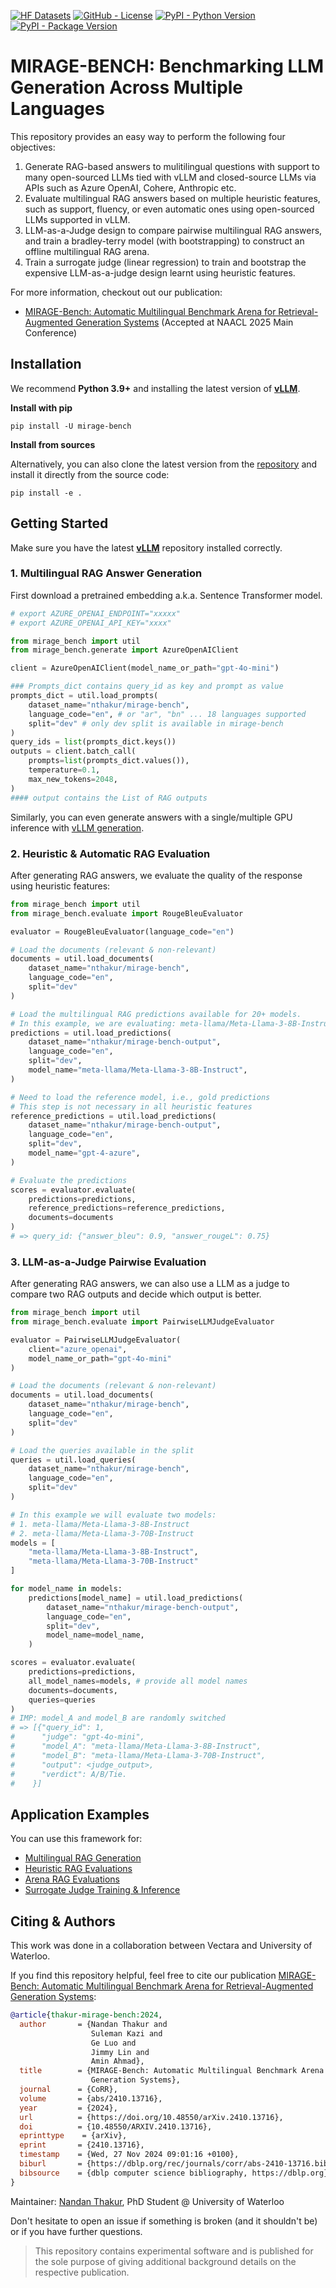 <!--- BADGES: START --->
[![HF Datasets](https://img.shields.io/badge/%F0%9F%A4%97-datasets-yellow)](https://huggingface.co/collections/nthakur/mirage-bench-naacl25-67ddb6166a7938a37436a455)
[![GitHub - License](https://img.shields.io/github/license/vectara/mirage-bench?logo=github&style=flat&color=green)][#github-license]
[![PyPI - Python Version](https://img.shields.io/pypi/pyversions/mirage-bench?logo=pypi&style=flat&color=blue)][#pypi-package]
[![PyPI - Package Version](https://img.shields.io/pypi/v/mirage-bench?logo=pypi&style=flat&color=orange)][#pypi-package]

[#github-license]: https://github.com/vectara/mirage-bench/blob/master/LICENSE
[#pypi-package]: https://pypi.org/project/mirage-bench/
<!--- BADGES: END --->

# MIRAGE-BENCH: Benchmarking LLM Generation Across Multiple Languages

This repository provides an easy way to perform the following four objectives:

1. Generate RAG-based answers to mulitilingual questions with support to many open-sourced LLMs tied with vLLM and closed-source LLMs via APIs such as Azure OpenAI, Cohere, Anthropic etc.
2. Evaluate multilingual RAG answers based on multiple heuristic features, such as support, fluency, or even automatic ones using open-sourced LLMs supported in vLLM.
3. LLM-as-a-Judge design to compare pairwise multilingual RAG answers, and train a bradley-terry model (with bootstrapping) to construct an offline multilingual RAG arena.
4. Train a surrogate judge (linear regression) to train and bootstrap the expensive LLM-as-a-judge design learnt using heuristic features.

For more information, checkout out our publication:
- [MIRAGE-Bench: Automatic Multilingual Benchmark Arena for Retrieval-Augmented Generation Systems](https://arxiv.org/abs/2410.13716) (Accepted at NAACL 2025 Main Conference)

## Installation

We recommend **Python 3.9+** and installing the latest version of **[vLLM](https://docs.vllm.ai/en/latest/getting_started/installation.html)**.

**Install with pip**

```
pip install -U mirage-bench
```

**Install from sources**

Alternatively, you can also clone the latest version from the [repository](https://github.com/vectara/mirage-bench) and install it directly from the source code:

````
pip install -e .
```` 

## Getting Started

Make sure you have the latest **[vLLM](https://docs.vllm.ai/en/latest/getting_started/installation.html)** repository installed correctly.

### 1. Multilingual RAG Answer Generation

First download a pretrained embedding a.k.a. Sentence Transformer model.

````python
# export AZURE_OPENAI_ENDPOINT="xxxxx"
# export AZURE_OPENAI_API_KEY="xxxx"

from mirage_bench import util
from mirage_bench.generate import AzureOpenAIClient

client = AzureOpenAIClient(model_name_or_path="gpt-4o-mini")

### Prompts_dict contains query_id as key and prompt as value
prompts_dict = util.load_prompts(
    dataset_name="nthakur/mirage-bench", 
    language_code="en", # or "ar", "bn" ... 18 languages supported
    split="dev" # only dev split is available in mirage-bench
) 
query_ids = list(prompts_dict.keys())
outputs = client.batch_call(
    prompts=list(prompts_dict.values()),
    temperature=0.1,
    max_new_tokens=2048,
)
#### output contains the List of RAG outputs
````
Similarly, you can even generate answers with a single/multiple GPU inference with [vLLM generation](https://github.com/vectara/mirage-bench/blob/main/examples/generation/vllm_generation.py).

### 2. Heuristic \& Automatic RAG Evaluation

After generating RAG answers, we evaluate the quality of the response using heuristic features:

```python
from mirage_bench import util
from mirage_bench.evaluate import RougeBleuEvaluator

evaluator = RougeBleuEvaluator(language_code="en")

# Load the documents (relevant & non-relevant)
documents = util.load_documents(
    dataset_name="nthakur/mirage-bench", 
    language_code="en", 
    split="dev"
)

# Load the multilingual RAG predictions available for 20+ models.
# In this example, we are evaluating: meta-llama/Meta-Llama-3-8B-Instruct
predictions = util.load_predictions(
    dataset_name="nthakur/mirage-bench-output",
    language_code="en",
    split="dev",
    model_name="meta-llama/Meta-Llama-3-8B-Instruct",
)

# Need to load the reference model, i.e., gold predictions
# This step is not necessary in all heuristic features
reference_predictions = util.load_predictions(
    dataset_name="nthakur/mirage-bench-output",
    language_code="en",
    split="dev",
    model_name="gpt-4-azure",
)

# Evaluate the predictions
scores = evaluator.evaluate(
    predictions=predictions, 
    reference_predictions=reference_predictions, 
    documents=documents
)
# => query_id: {"answer_bleu": 0.9, "answer_rougeL": 0.75}
```

### 3. LLM-as-a-Judge Pairwise Evaluation

After generating RAG answers, we can also use a LLM as a judge to compare two RAG outputs and decide which output is better.

```python
from mirage_bench import util
from mirage_bench.evaluate import PairwiseLLMJudgeEvaluator

evaluator = PairwiseLLMJudgeEvaluator(
    client="azure_openai",
    model_name_or_path="gpt-4o-mini"
)

# Load the documents (relevant & non-relevant)
documents = util.load_documents(
    dataset_name="nthakur/mirage-bench", 
    language_code="en", 
    split="dev"
)

# Load the queries available in the split
queries = util.load_queries(
    dataset_name="nthakur/mirage-bench", 
    language_code="en", 
    split="dev"
)

# In this example we will evaluate two models:
# 1. meta-llama/Meta-Llama-3-8B-Instruct
# 2. meta-llama/Meta-Llama-3-70B-Instruct
models = [
    "meta-llama/Meta-Llama-3-8B-Instruct",
    "meta-llama/Meta-Llama-3-70B-Instruct"
]

for model_name in models:
    predictions[model_name] = util.load_predictions(
        dataset_name="nthakur/mirage-bench-output",
        language_code="en",
        split="dev",
        model_name=model_name,
    )

scores = evaluator.evaluate(
    predictions=predictions,
    all_model_names=models, # provide all model names
    documents=documents,
    queries=queries
)
# IMP: model_A and model_B are randomly switched
# => [{"query_id": 1, 
#      "judge": "gpt-4o-mini", 
#      "model_A": "meta-llama/Meta-Llama-3-8B-Instruct", 
#      "model_B": "meta-llama/Meta-Llama-3-70B-Instruct", 
#      "output": <judge_output>,
#      "verdict": A/B/Tie.
#    }]
```

## Application Examples

You can use this framework for:

- [Multilingual RAG Generation](https://github.com/vectara/mirage-bench/tree/main/examples/generation)
- [Heuristic RAG Evaluations](https://github.com/vectara/mirage-bench/tree/main/examples/heuristic_evals)
- [Arena RAG Evaluations](https://github.com/vectara/mirage-bench/tree/main/examples/arena_evals)
- [Surrogate Judge Training \& Inference](https://github.com/vectara/mirage-bench/tree/main/examples/surrogate_judge)

## Citing & Authors

This work was done in a collaboration between Vectara and University of Waterloo.

If you find this repository helpful, feel free to cite our publication [MIRAGE-Bench: Automatic Multilingual Benchmark Arena for Retrieval-Augmented Generation Systems](https://arxiv.org/abs/2410.13716):

```bibtex 
@article{thakur-mirage-bench:2024,
  author       = {Nandan Thakur and
                  Suleman Kazi and
                  Ge Luo and
                  Jimmy Lin and
                  Amin Ahmad},
  title        = {MIRAGE-Bench: Automatic Multilingual Benchmark Arena for Retrieval-Augmented
                  Generation Systems},
  journal      = {CoRR},
  volume       = {abs/2410.13716},
  year         = {2024},
  url          = {https://doi.org/10.48550/arXiv.2410.13716},
  doi          = {10.48550/ARXIV.2410.13716},
  eprinttype    = {arXiv},
  eprint       = {2410.13716},
  timestamp    = {Wed, 27 Nov 2024 09:01:16 +0100},
  biburl       = {https://dblp.org/rec/journals/corr/abs-2410-13716.bib},
  bibsource    = {dblp computer science bibliography, https://dblp.org}
}
```

Maintainer: [Nandan Thakur](https://github.com/thakur-nandan), PhD Student @ University of Waterloo

Don't hesitate to open an issue if something is broken (and it shouldn't be) or if you have further questions.

> This repository contains experimental software and is published for the sole purpose of giving additional background details on the respective publication.
